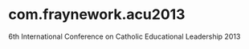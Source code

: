 com.fraynework.acu2013
====================

6th International Conference on Catholic Educational Leadership 2013
